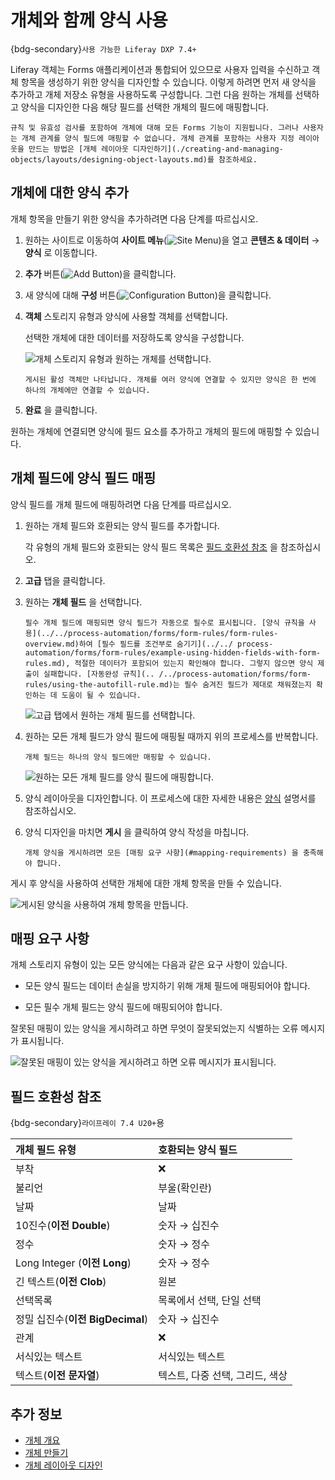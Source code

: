 # 개체와 함께 양식 사용

{bdg-secondary}`사용 가능한 Liferay DXP 7.4+`

Liferay 객체는 Forms 애플리케이션과 통합되어 있으므로 사용자 입력을 수신하고 객체 항목을 생성하기 위한 양식을 디자인할 수 있습니다. 이렇게 하려면 먼저 새 양식을 추가하고 개체 저장소 유형을 사용하도록 구성합니다. 그런 다음 원하는 개체를 선택하고 양식을 디자인한 다음 해당 필드를 선택한 개체의 필드에 매핑합니다.

```{note}
규칙 및 유효성 검사를 포함하여 개체에 대해 모든 Forms 기능이 지원됩니다. 그러나 사용자는 개체 관계를 양식 필드에 매핑할 수 없습니다. 개체 관계를 포함하는 사용자 지정 레이아웃을 만드는 방법은 [개체 레이아웃 디자인하기](./creating-and-managing-objects/layouts/designing-object-layouts.md)를 참조하세요.
```

## 개체에 대한 양식 추가

개체 항목을 만들기 위한 양식을 추가하려면 다음 단계를 따르십시오.

1. 원하는 사이트로 이동하여 **사이트 메뉴**(![Site Menu](../../images/icon-menu.png))을 열고 **콘텐츠 & 데이터** &rarr; **양식** 로 이동합니다.

1. **추가** 버튼(![Add Button](../../images/icon-add.png))을 클릭합니다.

1. 새 양식에 대해 **구성** 버튼(![Configuration Button](../../images/icon-cog.png))을 클릭합니다.

1. **객체** 스토리지 유형과 양식에 사용할 객체를 선택합니다.

   선택한 개체에 대한 데이터를 저장하도록 양식을 구성합니다.

   ![개체 스토리지 유형과 원하는 개체를 선택합니다.](./using-forms-with-objects/images/01.png)

   ```{note}
   게시된 활성 객체만 나타납니다. 개체를 여러 양식에 연결할 수 있지만 양식은 한 번에 하나의 개체에만 연결할 수 있습니다.
   ```

1. **완료** 을 클릭합니다.

원하는 개체에 연결되면 양식에 필드 요소를 추가하고 개체의 필드에 매핑할 수 있습니다.

## 개체 필드에 양식 필드 매핑

양식 필드를 개체 필드에 매핑하려면 다음 단계를 따르십시오.

1. 원하는 개체 필드와 호환되는 양식 필드를 추가합니다.

   각 유형의 개체 필드와 호환되는 양식 필드 목록은 [필드 호환성 참조](#field-compatibility-reference) 을 참조하십시오.

1. **고급** 탭을 클릭합니다.

1. 원하는 **개체 필드** 을 선택합니다.

   ```{warning}
   필수 개체 필드에 매핑되면 양식 필드가 자동으로 필수로 표시됩니다. [양식 규칙을 사용](../../process-automation/forms/form-rules/form-rules-overview.md)하여 [필수 필드를 조건부로 숨기기](../../ process-automation/forms/form-rules/example-using-hidden-fields-with-form-rules.md), 적절한 데이터가 포함되어 있는지 확인해야 합니다. 그렇지 않으면 양식 제출이 실패합니다. [자동완성 규칙](.. /../process-automation/forms/form-rules/using-the-autofill-rule.md)는 필수 숨겨진 필드가 제대로 채워졌는지 확인하는 데 도움이 될 수 있습니다.
   ```

   ![고급 탭에서 원하는 개체 필드를 선택합니다.](./using-forms-with-objects/images/02.png)

1. 원하는 모든 개체 필드가 양식 필드에 매핑될 때까지 위의 프로세스를 반복합니다.

   ```{note}
   개체 필드는 하나의 양식 필드에만 매핑할 수 있습니다.
   ```

   ![원하는 모든 개체 필드를 양식 필드에 매핑합니다.](./using-forms-with-objects/images/03.png)

1. 양식 레이아웃을 디자인합니다. 이 프로세스에 대한 자세한 내용은 [양식](../../process-automation/forms.md) 설명서를 참조하십시오.

1. 양식 디자인을 마치면 **게시** 을 클릭하여 양식 작성을 마칩니다.

   ```{important}
   개체 양식을 게시하려면 모든 [매핑 요구 사항](#mapping-requirements) 을 충족해야 합니다.
   ```

게시 후 양식을 사용하여 선택한 개체에 대한 개체 항목을 만들 수 있습니다.

![게시된 양식을 사용하여 개체 항목을 만듭니다.](./using-forms-with-objects/images/04.png)

## 매핑 요구 사항

개체 스토리지 유형이 있는 모든 양식에는 다음과 같은 요구 사항이 있습니다.

* 모든 양식 필드는 데이터 손실을 방지하기 위해 개체 필드에 매핑되어야 합니다.

* 모든 필수 개체 필드는 양식 필드에 매핑되어야 합니다.

잘못된 매핑이 있는 양식을 게시하려고 하면 무엇이 잘못되었는지 식별하는 오류 메시지가 표시됩니다.

![잘못된 매핑이 있는 양식을 게시하려고 하면 오류 메시지가 표시됩니다.](./using-forms-with-objects/images/05.png)

## 필드 호환성 참조

{bdg-secondary}`라이프레이 7.4 U20+`용

| 개체 필드 유형                 | 호환되는 양식 필드          |
|:------------------------ |:------------------- |
| 부착                       | &#10060;            |
| 불리언                      | 부울(확인란)             |
| 날짜                       | 날짜                  |
| 10진수(**이전 Double**)        | 숫자 &rarr; 십진수       |
| 정수                       | 숫자 &rarr; 정수        |
| Long Integer (**이전 Long**) | 숫자 &rarr; 정수        |
| 긴 텍스트(**이전 Clob**)         | 원본                  |
| 선택목록                     | 목록에서 선택, 단일 선택      |
| 정밀 십진수(**이전 BigDecimal**)  | 숫자 &rarr; 십진수       |
| 관계                       | &#10060;            |
| 서식있는 텍스트                 | 서식있는 텍스트            |
| 텍스트(**이전 문자열**)            | 텍스트, 다중 선택, 그리드, 색상 |

## 추가 정보

* [개체 개요](../objects.md)
* [개체 만들기](./creating-and-managing-objects/creating-objects.md)
* [개체 레이아웃 디자인](./creating-and-managing-objects/layouts/designing-object-layouts.md)
